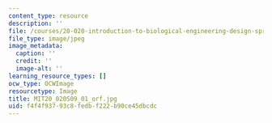 ```yaml
---
content_type: resource
description: ''
file: /courses/20-020-introduction-to-biological-engineering-design-spring-2009/f4f4f93793c8fedbf222b90ce45dbcdc_MIT20_020S09_01_orf.jpg
file_type: image/jpeg
image_metadata:
  caption: ''
  credit: ''
  image-alt: ''
learning_resource_types: []
ocw_type: OCWImage
resourcetype: Image
title: MIT20_020S09_01_orf.jpg
uid: f4f4f937-93c8-fedb-f222-b90ce45dbcdc
---
```

